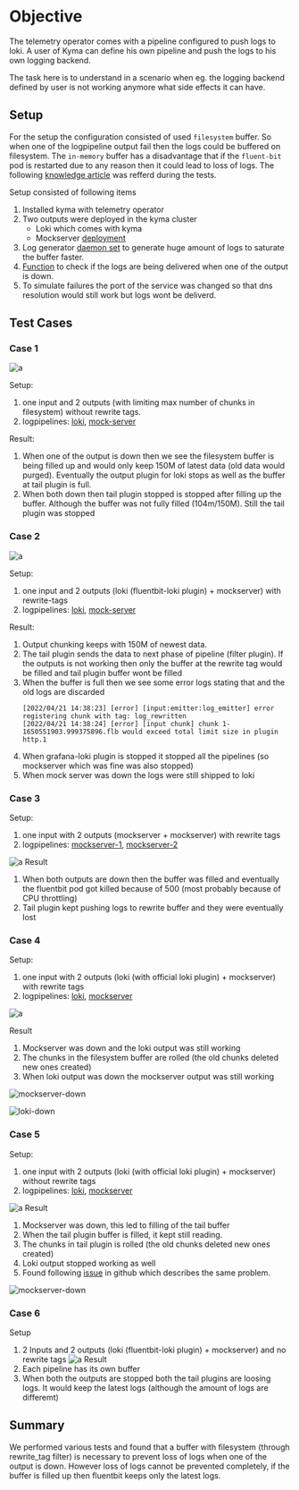 # Objective

The telemetry operator comes with a pipeline configured to push logs to loki. A user of Kyma can define his own pipeline and push the logs to his own logging backend.

The task here is to understand in a scenario when eg. the logging backend defined by  user is not working anymore what side effects it can have.

## Setup

For the setup the configuration consisted of used `filesystem` buffer. So when one of the logpipeline output fail then the logs could be buffered on filesystem. The `in-memory` buffer has a disadvantage that if the `fluent-bit` pod is restarted due to any reason then it could lead to loss of logs.  The following [knowledge article](https://docs.fluentbit.io/manual/administration/buffering-and-storage) was refferd during the tests.

Setup consisted of following items
1. Installed kyma with telemetry operator
2. Two outputs were deployed in the kyma cluster
    - Loki which comes with kyma
    - Mockserver [deployment](./assets/logpipeline-invstigation/mock-server.yaml)
3. Log generator [daemon set](./assets/logpipeline-invstigation/log-generator.yaml) to generate huge amount of logs to saturate the buffer faster.
4. [Function](./assets/logpipeline-invstigation/func.js) to check if the logs are being delivered when one of the output is down.
5. To simulate failures the port of the service was changed so that dns resolution would still work but logs wont be deliverd.

## Test Cases

### Case 1
![a](./assets/logpipeline-invstigation/case-1/case-1.svg)

Setup:
1. one input and 2 outputs (with limiting max number of chunks in filesystem) without rewrite tags.
2. logpipelines: [loki](./assets/logpipeline-invstigation/case-1/loki.yaml), [mock-server](./assets/logpipeline-invstigation/case-1/mockserver.yml)

Result:
1. When one of the output is down then we see the filesystem buffer is being filled up and would only keep 150M of latest data (old data would purged). Eventually the output plugin for loki stops as well as the buffer at tail plugin is full.
2. When both down then tail plugin stopped is stopped after filling up the buffer. Although the buffer was not fully filled (104m/150M). Still the tail plugin was stopped

### Case 2
![a](./assets/logpipeline-invstigation/case-2/case-2.svg)

Setup:
1. one input and 2 outputs (loki (fluentbit-loki plugin) + mockserver) with rewrite-tags
2. logpipelines: [loki](./assets/logpipeline-invstigation/case-2/loki.yaml), [mock-server](./assets/logpipeline-invstigation/case-2/mockserver.yml)


Result:
1. Output chunking keeps with 150M of newest data.
2.  The tail plugin sends the data to next phase of pipeline (filter plugin). If the outputs is not working then only the buffer at the rewrite tag would be filled and tail plugin buffer wont be filled
3. When the buffer is full then we see some error logs stating that and the old logs are discarded
    ```unix
    [2022/04/21 14:38:23] [error] [input:emitter:log_emitter] error registering chunk with tag: log_rewritten
    [2022/04/21 14:38:24] [error] [input chunk] chunk 1-1650551903.999375896.flb would exceed total limit size in plugin http.1
    ```
4. When grafana-loki plugin is stopped it stopped all the pipelines (so mockserver which was fine was also stopped) 
5. When mock server was down the logs were still shipped to loki


### Case 3

Setup:
1. one input with 2 outputs (mockserver + mockserver) with rewrite tags
2. logpipelines: [mockserver-1](./assets/logpipeline-invstigation/case-3/mockserver-1.yml), [mockserver-2](./assets/logpipeline-invstigation/case-3/mockserver-2.yml)

![a](./assets/logpipeline-invstigation/case-3/case-3.svg)
Result
1. When both outputs are down then the buffer was filled and eventually the fluentbit pod got killed because of 500 (most probably because of CPU throttling)
2. Tail plugin kept pushing logs to rewrite buffer and they were eventually lost

### Case 4
Setup:
1. one input with 2 outputs (loki (with official loki plugin) + mockserver) with rewrite tags
2. logpipelines: [loki](./assets/logpipeline-invstigation/case-4/loki.yml), [mockserver](./assets/logpipeline-invstigation/case-4/mock-server.yml)

![a](./assets/logpipeline-invstigation/case-4/case-4.svg)

Result
1. Mockserver was down and the loki output was still working
2. The chunks in the filesystem buffer are rolled  (the old chunks deleted new ones created)
3. When loki output was down the mockserver output was still working

![mockserver-down](/assets/logpipeline-invstigation/case-4/dashboard-mock-down.png)


![loki-down](/assets/logpipeline-invstigation/case-4/dashboard-loki-down.png)

### Case 5
Setup:
1. one input with 2 outputs (loki (with official loki plugin) + mockserver) without rewrite tags
2. logpipelines: [loki](./assets/logpipeline-invstigation/case-5/loki.yml), [mockserver](./assets/logpipeline-invstigation/case-5/mock-server.yml)

![a](./assets/logpipeline-invstigation/case-5/case-5.svg)
Result
1. Mockserver was down, this led to filling of the tail buffer
2. When the tail plugin buffer is filled, it kept still reading.
3. The chunks in tail plugin is rolled (the old chunks deleted new ones created)
4. Loki output stopped working as well
5. Found following [issue](https://github.com/fluent/fluent-bit/issues/4373) in github which describes the same problem.

![mockserver-down](/assets/logpipeline-invstigation/case-5/dashboard-mock-down.png)

### Case 6
Setup
1. 2 Inputs and 2 outputs (loki (fluentbit-loki plugin) + mockserver) and no rewrite tags
![a](./assets/logpipeline-invstigation/case-6/case-6.svg)
Result
1. Each pipeline has its own buffer
2. When both the outputs are stopped both the tail plugins are loosing logs. It would keep the latest logs (although the amount of logs are differemt)


## Summary
We performed various tests and found that a buffer with filesystem (through rewrite_tag filter) is necessary to prevent loss of logs when one of the output is down. However loss of logs cannot be prevented completely, if the buffer is filled up then fluentbit keeps only the latest logs.



